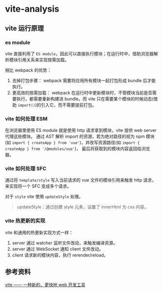 # vite-analysis

## vite 运行原理

### es module

vite 直接利用了 `ES module`，因此可以直接执行模块；在运行时中，借助浏览器解析模块引用关系来实现按需加载。

相比 webpack 的优势：
1. 去掉打包步骤：
webpack 需要将应用所有模块一起打包形成 bundle 后才能执行。
2. 更高效的按需加载：
webpack 在运行时中更新模块时，不管模块当前是否需要执行，都需要重新构建进 bundle。而 vite 只在需要某个模块的时候动态(借助 `import()`)的引入它，而不需要提前打包。


### vite 如何处理 ESM

在浏览器里使用 ES module 就是使用 http 请求拿到模块，vite 提供 web server 代理这些模块。
通过 AST 解析 import 的资源，若为绝对路径的视为 npm 模块(如 `import { createApp } from 'vue'`)，并改写资源路径(如 `import { createApp } from '/@modules/vue'`)，
最后将获取到的模块内容返回给浏览器。


### vite 如何处理 SFC

通过将 `template/style` 写入当前请求的 vue 文件的模块引用来触发 http 请求，来实现将一个 SFC 变成多个请求。

对于 `style` vite 使用 `updateStyle` 处理。

> updateStyle：通过创建 style 元素，设置了 innerHtml 为 css 内容。


### vite 热更新的实现
    
vite 和通用的热更新实现方式一样：
1. server 通过 watcher 监听文件改动，来触发编译资源。
2. server 通过 WebSocket 通知 client 文件改动。
3. client 请求新的模块内容，执行 rerender/reload。


## 参考资料

[vite —— 一种新的、更快地 web 开发工具](https://mp.weixin.qq.com/s/xdg1NIZYdNQgbunVUGh38w)
